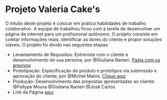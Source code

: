 # Projeto Valeria Cake's
O intuito deste projeto é colocar em prática habilidades de trabalho colaborativo.
A equipe de trabalhou ficou com a tarefa de desenvolver um página de internet para um profissional autônomo.
O projeto consiste em coletar informações reais, identificar as dores do cliente e propor soluções viáveis.
O projeto foi divido nas seguintes etapas:
* Levantamento de Requisitos:
  Entrevista com o cliente e desenvolvimento de sua persona, por @Giuliana Ranieri.
  [Pasta com os arquivos](https://drive.google.com/drive/folders/1El8SMP7ck_zq4kk07yW6TZ_1tZvsnYog?usp=sharing)
* Prototipação:
  Especificação do produto e protótipos via submissão e aprovação do cliente, por @Michel Matos.
  [Clique aqui](https://www.figma.com/proto/HY7myo81c33zNFxURNfG7s/valeria-cakes?node-id=171-44&t=Yfqc5wOffPvM3A1f-0&scaling=min-zoom&page-id=0%3A1&starting-point-node-id=171%3A44&show-proto-sidebar=1)
* Produção:
  Desenvolvimento das propostas apresentadas ao cliente:
  @Fellype Moura
  @Giuliana Ranieri
  @José Carlos
* Link da Página [aqui](https://michelmathos.github.io/valeria-cakes/)
